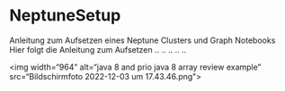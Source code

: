 # NeptuneSetup
Anleitung zum Aufsetzen eines Neptune Clusters und Graph Notebooks
Hier folgt die Anleitung zum Aufsetzen
.. 
.. 
.. 
..
..

<img width=“964” alt=“java 8 and prio java 8  array review example” src=“Bildschirmfoto 2022-12-03 um 17.43.46.png">
